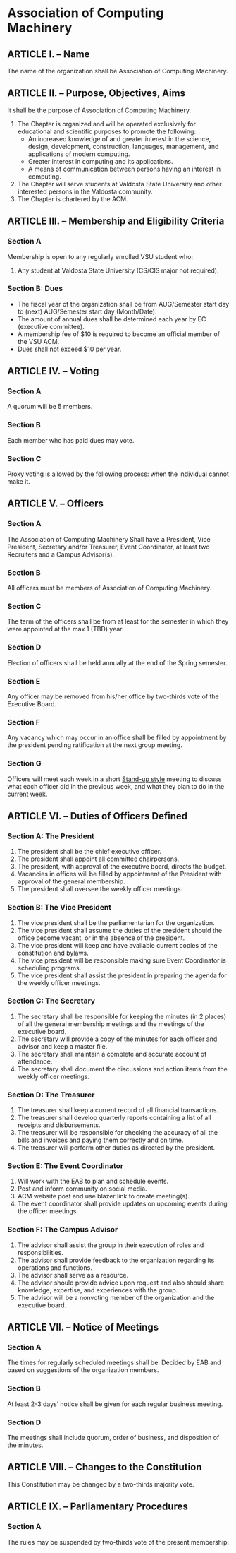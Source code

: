 # Association of Computing Machinery

## ARTICLE I. – Name
The name of the organization shall be Association of Computing Machinery.

## ARTICLE II. – Purpose, Objectives, Aims
It shall be the purpose of Association of Computing Machinery.
1. The Chapter is organized and will be operated exclusively for educational and scientific purposes to promote the following:
    - An increased knowledge of and greater interest in the science, design, development, construction, languages, management, and applications of modern computing.
    - Greater interest in computing and its applications.
    - A means of communication between persons having an interest in computing.
2. The Chapter will serve students at Valdosta State University and other interested persons in the Valdosta community.
3. The Chapter is chartered by the ACM.

## ARTICLE III. – Membership and Eligibility Criteria
### Section A
Membership is open to any regularly enrolled VSU student who:
1. Any student at Valdosta State University (CS/CIS major not required).

### Section B: Dues
- The fiscal year of the organization shall be from AUG/Semester start day to (next) AUG/Semester start day (Month/Date).
- The amount of annual dues shall be determined each year by EC (executive committee).
- A membership fee of $10 is required to become an official member of the VSU ACM.
- Dues shall not exceed $10 per year.

## ARTICLE IV. – Voting
### Section A
A quorum will be 5 members.

### Section B
Each member who has paid dues may vote.

### Section C
Proxy voting is allowed by the following process: when the individual cannot make it.

## ARTICLE V. – Officers
### Section A
The Association of Computing Machinery Shall have a President, Vice President, Secretary and/or Treasurer, Event Coordinator, at least two Recruiters and a Campus Advisor(s).

### Section B
All officers must be members of Association of Computing Machinery.

### Section C
The term of the officers shall be from at least for the semester in which they were appointed at the max 1 (TBD) year.

### Section D
Election of officers shall be held annually at the end of the Spring semester.

### Section E
Any officer may be removed from his/her office by two-thirds vote of the Executive Board.

### Section F
Any vacancy which may occur in an office shall be filled by appointment by the president pending ratification at the next group meeting.

### Section G
Officers will meet each week in a short [Stand-up style](https://en.wikipedia.org/wiki/Stand-up_meeting) meeting to discuss what each officer did in the previous week, and what they plan to do in the current week.

## ARTICLE VI. – Duties of Officers Defined
### Section A: The President
1. The president shall be the chief executive officer.
2. The president shall appoint all committee chairpersons.
3. The president, with approval of the executive board, directs the budget.
4. Vacancies in offices will be filled by appointment of the President with approval of the general membership.
5. The president shall oversee the weekly officer meetings.

### Section B: The Vice President
1. The vice president shall be the parliamentarian for the organization.
2. The vice president shall assume the duties of the president should the office become vacant, or in the absence of the president.
3. The vice president will keep and have available current copies of the constitution and bylaws.
4. The vice president will be responsible making sure Event Coordinator is scheduling programs.
5. The vice president shall assist the president in preparing the agenda for the weekly officer meetings.

### Section C: The Secretary
1. The secretary shall be responsible for keeping the minutes (in 2 places) of all the general membership meetings and the meetings of the executive board.
2. The secretary will provide a copy of the minutes for each officer and advisor and keep a master file.
3. The secretary shall maintain a complete and accurate account of attendance.
4. The secretary shall document the discussions and action items from the weekly officer meetings.

### Section D: The Treasurer
1. The treasurer shall keep a current record of all financial transactions.
2. The treasurer shall develop quarterly reports containing a list of all receipts and disbursements.
3. The treasurer will be responsible for checking the accuracy of all the bills and invoices and paying them correctly and on time.
4. The treasurer will perform other duties as directed by the president.

### Section E: The Event Coordinator
1. Will work with the EAB to plan and schedule events.
2. Post and inform community on social media.
3. ACM website post and use blazer link to create meeting(s).
4. The event coordinator shall provide updates on upcoming events during the officer meetings.

### Section F: The Campus Advisor
1. The advisor shall assist the group in their execution of roles and responsibilities.
2. The advisor shall provide feedback to the organization regarding its operations and functions.
3. The advisor shall serve as a resource.
4. The advisor should provide advice upon request and also should share knowledge, expertise, and experiences with the group.
5. The advisor will be a nonvoting member of the organization and the executive board.

## ARTICLE VII. – Notice of Meetings
### Section A
The times for regularly scheduled meetings shall be: Decided by EAB and based on suggestions of the organization members.

### Section B
At least 2-3 days’ notice shall be given for each regular business meeting.

### Section D
The meetings shall include quorum, order of business, and disposition of the minutes.

## ARTICLE VIII. – Changes to the Constitution
This Constitution may be changed by a two-thirds majority vote.

## ARTICLE IX. – Parliamentary Procedures
### Section A
The rules may be suspended by two-thirds vote of the present membership.

